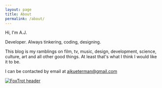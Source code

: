 ```yaml
---
layout: page
title: About
permalink: /about/
---
```

Hi, I'm A.J.

Developer. Always tinkering, coding, designing.

This blog is my ramblings on film, tv, music, design, development, science, culture, art and all other good things.  At least that's what I think I would like it to be.

I can be contacted by email at <a href="mailto:ajkueterman@gmail.com">ajkueterman@gmail.com</a>

[![FoxTrot header](http://www.foxtrot.com/wp-content/uploads/2014/07/ft111002noncompliant.png)](http://www.foxtrot.com/2011/10/02/non-compliant/)
